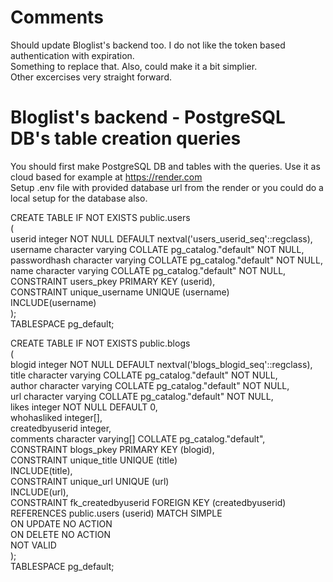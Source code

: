 # Comments<br/>
Should update Bloglist's backend too. I do not like the token based authentication with expiration.<br />
Something to replace that. Also, could make it a bit simplier.<br />
Other excercises very straight forward.<br />

# Bloglist's backend - PostgreSQL DB's table creation queries<br />
You should first make PostgreSQL DB and tables with the queries. Use it as cloud based for example at https://render.com<br />
Setup .env file with provided database url from the render or you could do a local setup for the database also.<br />

CREATE TABLE IF NOT EXISTS public.users<br />
(<br />
    userid integer NOT NULL DEFAULT nextval('users_userid_seq'::regclass),<br />
    username character varying COLLATE pg_catalog."default" NOT NULL,<br />
    passwordhash character varying COLLATE pg_catalog."default" NOT NULL,<br />
    name character varying COLLATE pg_catalog."default" NOT NULL,<br />
    CONSTRAINT users_pkey PRIMARY KEY (userid),<br />
    CONSTRAINT unique_username UNIQUE (username)<br />
      INCLUDE(username)<br />
);<br />
TABLESPACE pg_default;<br />
	
CREATE TABLE IF NOT EXISTS public.blogs<br />
(<br />
    blogid integer NOT NULL DEFAULT nextval('blogs_blogid_seq'::regclass),<br />
    title character varying COLLATE pg_catalog."default" NOT NULL,<br />
    author character varying COLLATE pg_catalog."default" NOT NULL,<br />
    url character varying COLLATE pg_catalog."default" NOT NULL,<br />
    likes integer NOT NULL DEFAULT 0,<br />
    whohasliked integer[],<br />
    createdbyuserid integer,<br />
    comments character varying[] COLLATE pg_catalog."default",<br />
    CONSTRAINT blogs_pkey PRIMARY KEY (blogid),<br />
    CONSTRAINT unique_title UNIQUE (title)<br />
      INCLUDE(title),<br />
    CONSTRAINT unique_url UNIQUE (url)<br />
      INCLUDE(url),<br />
    CONSTRAINT fk_createdbyuserid FOREIGN KEY (createdbyuserid)<br />
      REFERENCES public.users (userid) MATCH SIMPLE<br />
      ON UPDATE NO ACTION<br />
      ON DELETE NO ACTION<br />
      NOT VALID<br />
);<br />
TABLESPACE pg_default;<br />
